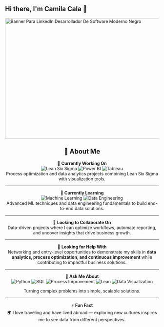 ## Hi there, I'm Camila Cala 👋

<img width="1584" height="396" alt="Banner Para LinkedIn Desarrollador De Software Moderno Negro" src="https://github.com/user-attachments/assets/f85b0048-e6ce-4a82-9196-1542a073907f" />

<div align="center">

## 🌟 About Me  

🔭 **Currently Working On**  
![Lean Six Sigma](https://img.shields.io/badge/Lean%20Six%20Sigma-009639?style=for-the-badge) 
![Power BI](https://img.shields.io/badge/Power%20BI-F2C811?style=for-the-badge&logo=Power%20BI&logoColor=black) 
![Tableau](https://img.shields.io/badge/Tableau-E97627?style=for-the-badge&logo=Tableau&logoColor=white)  
Process optimization and data analytics projects combining Lean Six Sigma with visualization tools.  

---

🌱 **Currently Learning**  
![Machine Learning](https://img.shields.io/badge/Machine%20Learning-102230?style=for-the-badge) 
![Data Engineering](https://img.shields.io/badge/Data%20Engineering-4EA94B?style=for-the-badge)  
Advanced ML techniques and data engineering fundamentals to build end-to-end data solutions.  

---

👯 **Looking to Collaborate On**  
Data-driven projects where I can optimize workflows, automate reporting, and uncover insights that drive business growth.  

---

🤔 **Looking for Help With**  
Networking and entry-level opportunities to demonstrate my skills in **data analytics, process optimization, and continuous improvement** while contributing to impactful business solutions.  

---

💬 **Ask Me About**  
![Python](https://img.shields.io/badge/Python-3776AB?style=for-the-badge&logo=python&logoColor=white) 
![SQL](https://img.shields.io/badge/SQL-003B57?style=for-the-badge) 
![Process Improvement](https://img.shields.io/badge/Process%20Improvement-007ACC?style=for-the-badge) 
![Lean](https://img.shields.io/badge/Lean-FF6F00?style=for-the-badge) 
![Data Visualization](https://img.shields.io/badge/Data%20Visualization-FF4088?style=for-the-badge)  

Turning complex problems into simple, scalable solutions.  

---

⚡ **Fun Fact**  
🌍 I love traveling and have lived abroad — exploring new cultures inspires me to see data from different perspectives.  

</div>
